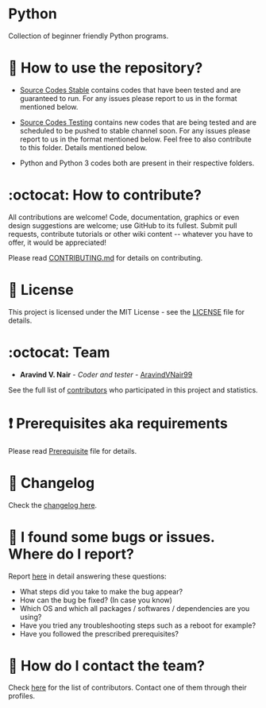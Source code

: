 # Python

Collection of beginner friendly Python programs.

# :book: How to use the repository?

* [Source Codes Stable](https://github.com/aravindvnair99/Python/tree/master/Source%20Codes%20Stable) contains codes that have been tested and are guaranteed to run. For any issues please report to us in the format mentioned below.

* [Source Codes Testing](https://github.com/aravindvnair99/Python/tree/master/Source%20Codes%20Testing) contains new codes that are being tested and are scheduled to be pushed to stable channel soon. For any issues please report to us in the format mentioned below. Feel free to also contribute to this folder. Details mentioned below.

* Python and Python 3 codes both are present in their respective folders.

# :octocat: How to contribute?

All contributions are welcome! Code, documentation, graphics or even design suggestions are welcome; use GitHub to its fullest. Submit pull requests, contribute tutorials or other wiki content -- whatever you have to offer, it would be appreciated!

Please read [CONTRIBUTING.md](CONTRIBUTING.md) for details on contributing.

# :scroll: License

This project is licensed under the MIT License - see the [LICENSE](LICENSE) file for details.

# :octocat: Team

* **Aravind V. Nair** - *Coder and tester* - [AravindVNair99](https://github.com/aravindvnair99)

See the full list of [contributors](https://github.com/aravindvnair99/Python/graphs/contributors) who participated in this project and statistics.

# :heavy_exclamation_mark: Prerequisites aka requirements

Please read [Prerequisite](Prerequisite.md) file for details.

# :scroll: Changelog

Check the [changelog here](https://github.com/aravindvnair99/Python/commits/master).

# :scroll: I found some bugs or issues. Where do I report?

Report [here](https://github.com/aravindvnair99/Python/issues/new) in detail answering these questions:

* What steps did you take to make the bug appear?
* How can the bug be fixed? (In case you know)
* Which OS and which all packages / softwares / dependencies are you using?
* Have you tried any troubleshooting steps such as a reboot for example?
* Have you followed the prescribed prerequisites?

# :scroll: How do I contact the team?

Check [here](https://github.com/aravindvnair99/Python/graphs/contributors) for the list of contributors. Contact one of them through their profiles.